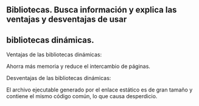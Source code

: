 ## Bibliotecas. Busca información y explica las ventajas y desventajas de usar
## bibliotecas dinámicas.

Ventajas de las bibliotecas dinámicas:

 Ahorra más memoria y reduce el intercambio de páginas.

Desventajas de las bibliotecas dinámicas:

 El archivo ejecutable generado por el enlace estático es de gran tamaño
y contiene el mismo código común, lo que causa desperdicio.

